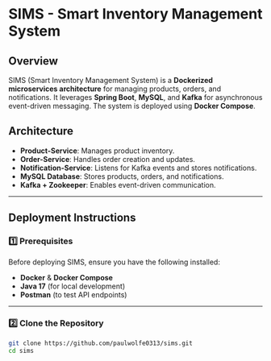 # **SIMS - Smart Inventory Management System**

## **Overview**
SIMS (Smart Inventory Management System) is a **Dockerized microservices architecture** for managing products, orders, and notifications. It leverages **Spring Boot**, **MySQL**, and **Kafka** for asynchronous event-driven messaging. The system is deployed using **Docker Compose**.

## **Architecture**
- **Product-Service**: Manages product inventory.
- **Order-Service**: Handles order creation and updates.
- **Notification-Service**: Listens for Kafka events and stores notifications.
- **MySQL Database**: Stores products, orders, and notifications.
- **Kafka + Zookeeper**: Enables event-driven communication.

---

## **Deployment Instructions**

### **1️⃣ Prerequisites**
Before deploying SIMS, ensure you have the following installed:
- **Docker** & **Docker Compose**
- **Java 17** (for local development)
- **Postman** (to test API endpoints)

---

### **2️⃣ Clone the Repository**
```sh
git clone https://github.com/paulwolfe0313/sims.git
cd sims

